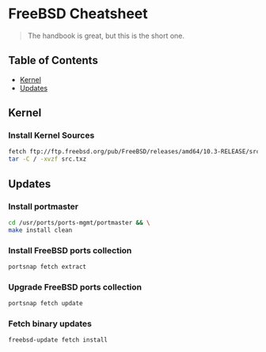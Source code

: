 # FreeBSD Cheatsheet
> The handbook is great, but this is the short one.

## Table of Contents

- [Kernel](#kernel)
- [Updates](#updates)


## Kernel

### Install Kernel Sources
```bash
fetch ftp://ftp.freebsd.org/pub/FreeBSD/releases/amd64/10.3-RELEASE/src.txz
tar -C / -xvzf src.txz
```


## Updates

### Install portmaster
```bash
cd /usr/ports/ports-mgmt/portmaster && \
make install clean
```

### Install FreeBSD ports collection
```bash
portsnap fetch extract
```

### Upgrade FreeBSD ports collection
```bash
portsnap fetch update
```

### Fetch binary updates
```bash
freebsd-update fetch install
```
